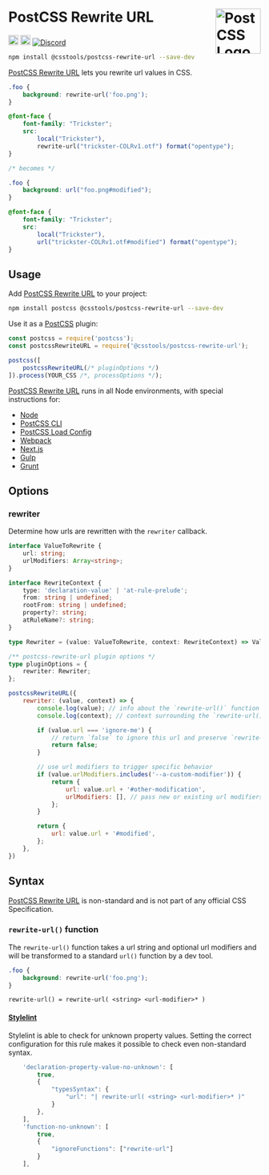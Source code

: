# PostCSS Rewrite URL [<img src="https://postcss.github.io/postcss/logo.svg" alt="PostCSS Logo" width="90" height="90" align="right">][PostCSS]

[<img alt="npm version" src="https://img.shields.io/npm/v/@csstools/postcss-rewrite-url.svg" height="20">][npm-url] [<img alt="Build Status" src="https://github.com/csstools/postcss-plugins/actions/workflows/test.yml/badge.svg?branch=main" height="20">][cli-url] [<img alt="Discord" src="https://shields.io/badge/Discord-5865F2?logo=discord&logoColor=white">][discord]

```bash
npm install @csstools/postcss-rewrite-url --save-dev
```

[PostCSS Rewrite URL] lets you rewrite url values in CSS.

```css
.foo {
	background: rewrite-url('foo.png');
}

@font-face {
	font-family: "Trickster";
	src:
		local("Trickster"),
		rewrite-url("trickster-COLRv1.otf") format("opentype");
}

/* becomes */

.foo {
	background: url("foo.png#modified");
}

@font-face {
	font-family: "Trickster";
	src:
		local("Trickster"),
		url("trickster-COLRv1.otf#modified") format("opentype");
}
```

## Usage

Add [PostCSS Rewrite URL] to your project:

```bash
npm install postcss @csstools/postcss-rewrite-url --save-dev
```

Use it as a [PostCSS] plugin:

```js
const postcss = require('postcss');
const postcssRewriteURL = require('@csstools/postcss-rewrite-url');

postcss([
	postcssRewriteURL(/* pluginOptions */)
]).process(YOUR_CSS /*, processOptions */);
```

[PostCSS Rewrite URL] runs in all Node environments, with special
instructions for:

- [Node](INSTALL.md#node)
- [PostCSS CLI](INSTALL.md#postcss-cli)
- [PostCSS Load Config](INSTALL.md#postcss-load-config)
- [Webpack](INSTALL.md#webpack)
- [Next.js](INSTALL.md#nextjs)
- [Gulp](INSTALL.md#gulp)
- [Grunt](INSTALL.md#grunt)

## Options

### rewriter

Determine how urls are rewritten with the `rewriter` callback.

```ts
interface ValueToRewrite {
	url: string;
	urlModifiers: Array<string>;
}

interface RewriteContext {
	type: 'declaration-value' | 'at-rule-prelude';
	from: string | undefined;
	rootFrom: string | undefined;
	property?: string;
	atRuleName?: string;
}

type Rewriter = (value: ValueToRewrite, context: RewriteContext) => ValueToRewrite | false;

/** postcss-rewrite-url plugin options */
type pluginOptions = {
	rewriter: Rewriter;
};
```

```js
postcssRewriteURL({
	rewriter: (value, context) => {
		console.log(value); // info about the `rewrite-url()` function itself (e.g. the url and url modifiers)
		console.log(context); // context surrounding the `rewrite-url()` function (i.e. where was it found?)

		if (value.url === 'ignore-me') {
			// return `false` to ignore this url and preserve `rewrite-url()` in the output
			return false;
		}

		// use url modifiers to trigger specific behavior
		if (value.urlModifiers.includes('--a-custom-modifier')) {
			return {
				url: value.url + '#other-modification',
				urlModifiers: [], // pass new or existing url modifiers to emit these in the final result
			};
		}

		return {
			url: value.url + '#modified',
		};
	},
})
```

## Syntax

[PostCSS Rewrite URL] is non-standard and is not part of any official CSS Specification.

### `rewrite-url()` function

The `rewrite-url()` function takes a url string and optional url modifiers and will be transformed to a standard `url()` function by a dev tool.

```css
.foo {
	background: rewrite-url('foo.png');
}
```

```
rewrite-url() = rewrite-url( <string> <url-modifier>* )
```

#### [Stylelint](https://stylelint.io/user-guide/rules/declaration-property-value-no-unknown/#propertiessyntax--property-syntax-)

Stylelint is able to check for unknown property values.
Setting the correct configuration for this rule makes it possible to check even non-standard syntax.

```js
	'declaration-property-value-no-unknown': [
		true,
		{
			"typesSyntax": {
				"url": "| rewrite-url( <string> <url-modifier>* )"
			}
		},
	],
	'function-no-unknown': [
		true,
		{
			"ignoreFunctions": ["rewrite-url"]
		}
	],
```

[cli-url]: https://github.com/csstools/postcss-plugins/actions/workflows/test.yml?query=workflow/test

[discord]: https://discord.gg/bUadyRwkJS
[npm-url]: https://www.npmjs.com/package/@csstools/postcss-rewrite-url

[PostCSS]: https://github.com/postcss/postcss
[PostCSS Rewrite URL]: https://github.com/csstools/postcss-plugins/tree/main/plugins/postcss-rewrite-url
